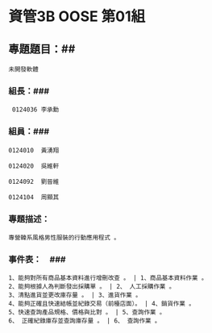 # 資管3B OOSE 第01組 #

## 專題題目：##
    未開發軟體

### 組長：###
     0124036 李承勳

### 組員：###
    0124010  黃湧翔

    0124020  吳維軒

    0124092  劉晉維

    0124104  周顯其

### 專題描述： ###
    專營韓系風格男性服裝的行動應用程式 。

### 事件表：　###
    1、能夠對所有商品基本資料進行增刪改查 。 | 1、商品基本資料作業 。
    2、能夠根據人為判斷發出採購單 。 | 2、 人工採購作業 。
    3、清點進貨並更改庫存量 。 | 3、進貨作業 。
    4、能夠正確且快速結帳並紀錄交易（前檯店面）。 | 4、銷貨作業 。
    5、快速查詢產品規格、價格與比對 。 | 5、查詢作業 。
    6、 正確紀錄庫存並查詢庫存量 。 | 6、 查詢作業 。
